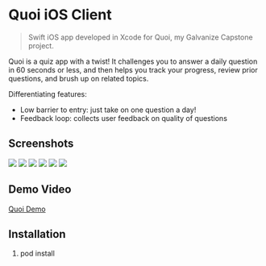 # Quoi iOS Client
> Swift iOS app developed in Xcode for Quoi, my Galvanize Capstone project.

Quoi is a quiz app with a twist! It challenges you to answer a daily question in 60 seconds or less, and then helps you track your progress, review prior questions, and brush up on related topics.

Differentiating features:
* Low barrier to entry: just take on one question a day!
* Feedback loop: collects user feedback on quality of questions

## Screenshots

![](./Screenshots/quoi-dashboard.png)
![](./Screenshots/quoi-question.png)
![](./Screenshots/quoi-result.png)
![](./Screenshots/quoi-stats.png)
![](./Screenshots/quoi-info.png)
![](./Screenshots/quoi-review.png)

## Demo Video
[Quoi Demo](https://youtu.be/YHHOteOeDsE)

## Installation
1. pod install